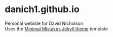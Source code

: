 # danich1.github.io
Personal webiste for David Nicholson  
Uses the [Minimal Mistakes Jekyll theme](https://mmistakes.github.io/minimal-mistakes/) template

